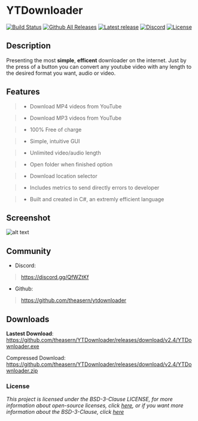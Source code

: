 # YTDownloader
[![Build Status](https://travis-ci.org/theasern/YTDownloader.svg?branch=master)](https://travis-ci.org/theasern/YTDownloader) 
[![Github All Releases](https://img.shields.io/github/downloads/theasern/YTDownloader/total.svg)](https://github.com/theasern/YTDownloader/releases/latest)
[![Latest release](https://img.shields.io/github/release/theasern/YTDownloader.svg)](https://github.com/theasern/YTDownloader/releases/latest)
[![Discord](https://img.shields.io/badge/discord-QfWZtKf-%237289DA.svg)](https://discord.gg/QfWZtKf)
[![License](https://img.shields.io/badge/License-BSD%203--Clause-orange.svg)](https://opensource.org/licenses/BSD-3-Clause)

## Description
Presenting the most **simple**, **efficent** downloader on the internet. Just by the press of a button you can convert any youtube video with any length to the desired format you want, audio or video.

## Features
> - Download MP4 videos from YouTube

> - Download MP3 videos from YouTube

> - 100% Free of charge

> - Simple, intuitive GUI

> - Unlimited video/audio length

> - Open folder when finished option

> - Download location selector

> - Includes metrics to send directly errors to developer

> - Built and created in C#, an extremly efficient language
## Screenshot

![alt text](https://i.imgur.com/6Ed3QBU.png)

## Community
- Discord:
> https://discord.gg/QfWZtKf 
- Github:
> https://github.com/theasern/ytdownloader
## Downloads
**Lastest Download**: https://github.com/theasern/YTDownloader/releases/download/v2.4/YTDownloader.exe

Compressed Download: https://github.com/theasern/YTDownloader/releases/download/v2.4/YTDownloader.zip
### License
*This project is licensed under the BSD-3-Clause LICENSE, for more information about open-source licenses, click [here](https://opensource.org/faq), or if you want more information about the BSD-3-Clause, click [here](https://opensource.org/licenses/BSD-3-Clause)*
